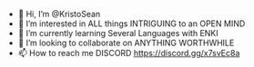 - 👋 Hi, I’m @KristoSean
- 👀 I’m interested in ALL things INTRIGUING to an OPEN MIND
- 🌱 I’m currently learning Several Languages with ENKI
- 💞️ I’m looking to collaborate on ANYTHING WORTHWHILE 
- 📫 How to reach me DISCORD https://discord.gg/x7svEc8a
<!---
KristoSean/KristoSean is a ✨ special ✨ repository because its `README.md` (this file) appears on your GitHub profile.
You can click the Preview link to take a look at your changes.
--->
